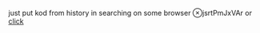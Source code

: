 just put kod from history in searching on some browser ⊗jsrtPmJxVAr
or  [click](https://code.mu/ru/javascript/framework/react/book/prime/jsx/variables/arrays/)
